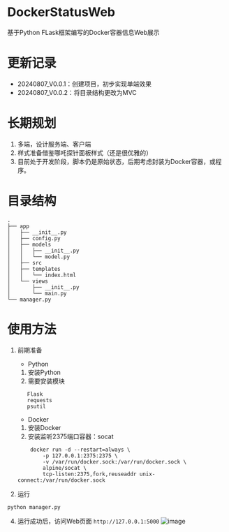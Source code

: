 # DockerStatusWeb
基于Python FLask框架编写的Docker容器信息Web展示

# 更新记录
- 20240807_V0.0.1：创建项目，初步实现单端效果
- 20240807_V0.0.2：将目录结构更改为MVC


# 长期规划
1. 多端，设计服务端、客户端
2. 样式准备借鉴哪吒探针面板样式（还是很优雅的）
3. 目前处于开发阶段，脚本仍是原始状态，后期考虑封装为Docker容器，或程序。


# 目录结构
```
.
├── app
│   ├── __init__.py
│   ├── config.py
│   ├── models
│   │   ├── __init__.py
│   │   └── model.py
│   ├── src
│   ├── templates
│   │   └── index.html
│   └── views
│       ├── __init__.py
│       └── main.py
└── manager.py
```

# 使用方法
1. 前期准备
   - Python
   1. 安装Python
   2. 需要安装模块
     ```
        Flask
        requests
        psutil
     ```
   - Docker
    1. 安装Docker
    2. 安装监听2375端口容器：socat
    
    ```
        docker run -d --restart=always \
            -p 127.0.0.1:2375:2375 \
            -v /var/run/docker.sock:/var/run/docker.sock \
            alpine/socat \
            tcp-listen:2375,fork,reuseaddr unix-connect:/var/run/docker.sock
    ```

3. 运行
```
python manager.py
```
4. 运行成功后，访问Web页面 `http://127.0.0.1:5000`
   ![image](https://github.com/user-attachments/assets/2f38fa00-c06d-406d-848a-7d7c3d032d46)


